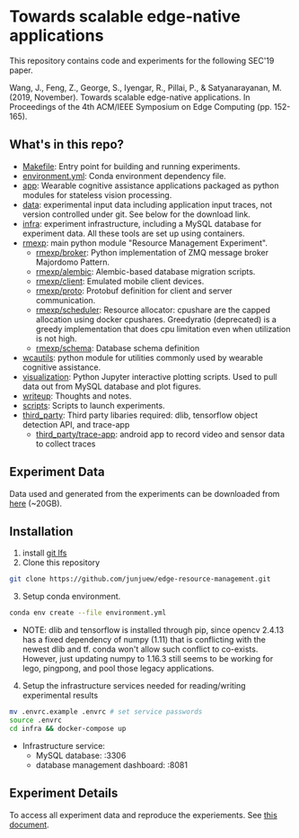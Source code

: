 # Towards scalable edge-native applications

This repository contains code and experiments for the following SEC'19 paper.

Wang, J., Feng, Z., George, S., Iyengar, R., Pillai, P., & Satyanarayanan, M. (2019, November). Towards scalable edge-native applications. In Proceedings of the 4th ACM/IEEE Symposium on Edge Computing (pp. 152-165).

## What's in this repo?

* [Makefile](Makefile): Entry point for building and running experiments.
* [environment.yml](environment.yml): Conda environment dependency file.
* [app](app): Wearable cognitive assistance applications packaged as python modules for stateless vision processing.
* [data](data): experimental input data including application input traces, not version controlled under git. See below for the download link.
* [infra](infra): experiment infrastructure, including a MySQL database for experiment data. All these tools are set up using containers.
* [rmexp](rmexp): main python module "Resource Management Experiment".
  * [rmexp/broker](rmexp/broker): Python implementation of ZMQ message broker Majordomo Pattern.
  * [rmexp/alembic](rmexp/alembic): Alembic-based database migration scripts.
  * [rmexp/client](rmexp/client): Emulated mobile client devices.
  * [rmexp/proto](rmexp/proto): Protobuf definition for client and server communication.
  * [rmexp/scheduler](rmexp/scheduler): Resource allocator: cpushare are the capped allocation using docker cpushares. Greedyratio (deprecated) is a greedy implementation that does cpu limitation even when utilization is not high.
  * [rmexp/schema](rmexp/schema): Database schema definition
* [wcautils](wcautils): python module for utilities commonly used by wearable cognitive assistance.
* [visualization](visualization): Python Jupyter interactive plotting scripts. Used to pull data out from MySQL database and plot figures.
* [writeup](writeup): Thoughts and notes.
* [scripts](scripts): Scripts to launch experiments.
* [third_party](third_party): Third party libaries required: dlib, tensorflow object detection API, and trace-app
  * [third_party/trace-app](third_party/trace-app): android app to record video and sensor data to collect traces

## Experiment Data

Data used and generated from the experiments can be downloaded from [here](https://storage.cmusatyalab.org/sec2019/data.tgz) (~20GB).

## Installation

1. install [git lfs](https://git-lfs.github.com)
2. Clone this repository
```bash
git clone https://github.com/junjuew/edge-resource-management.git
```

3. Setup conda environment.
```bash
conda env create --file environment.yml
```

  * NOTE: dlib and tensorflow is installed through pip, since opencv 2.4.13 has a fixed dependency of numpy (1.11) that is conflicting with the newest dlib and tf. conda won't allow such conflict to co-exists. However, just updating numpy to 1.16.3 still seems to be working for lego, pingpong, and pool those legacy applications.

4. Setup the infrastructure services needed for reading/writing experimental results
```bash
mv .envrc.example .envrc # set service passwords
source .envrc
cd infra && docker-compose up 
```

  * Infrastructure service:
    * MySQL database: <host>:3306
    * database management dashboard: <host>:8081

## Experiment Details

To access all experiment data and reproduce the experiements. See [this document](experiements.md).
